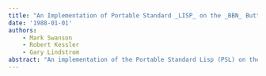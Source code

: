 ```yaml
---
title: "An Implementation of Portable Standard _LISP_ on the _BBN_ Butterfly"
date: '1988-01-01'
authors: 
    - Mark Swanson
    - Robert Kessler
    - Gary Lindstrom
abstract: "An implementation of the Portable Standard Lisp (PSL) on the BBN Butterfly is described. Butterfly PSL is identical, syntactically and semantically, to implementations of PSL currently available on the VAX, Gould, and many 68000-based machines, except for the differences discussed in this paper. The differences include the addition of the future and touch constructs for explicit parallelism and an extension of the fluid binding mechanism to support the multiple environments required by concurrent tasks. As with all other PSL implementations, full compilation to machine code of the basic system and application source code is the normal mode, in contrast to the previous byte-code interpreter efforts. Also discussed are other required changes to the PSL system not visible in the syntax or semantics, e.g., compiler support for the future construct. Finally, the underlying hardware is described, and timings for basic operations and speedup results for two examples are given."
---
```


